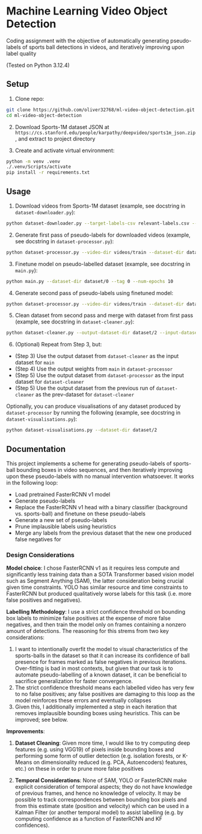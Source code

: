# Machine Learning Video Object Detection

Coding assignment with the objective of automatically generating pseudo-labels of sports ball detections in videos, and iteratively improving upon label quality

(Tested on Python 3.12.4)

## Setup

1. Clone repo:

```bash
git clone https://github.com/oliver32768/ml-video-object-detection.git
cd ml-video-object-detection
```

2. Download Sports-1M dataset JSON at `https://cs.stanford.edu/people/karpathy/deepvideo/sports1m_json.zip`, and extract to project directory

3. Create and activate virtual environment:

```bash
python -m venv .venv
./.venv/Scripts/activate
pip install -r requirements.txt
```

## Usage 

1. Download videos from Sports-1M dataset (example, see docstring in `dataset-downloader.py`):

```bash
python dataset-downloader.py --target-labels-csv relevant-labels.csv --sports-dataset-json sports-1m-dataset/sports1m_train.json --output-path videos/train
```

2. Generate first pass of pseudo-labels for downloaded videos (example, see docstring in `dataset-processor.py`):

```bash
python dataset-processor.py --video-dir videos/train --dataset-dir dataset/0
```

3. Finetune model on pseudo-labelled dataset (example, see docstring in `main.py`):

```bash
python main.py --dataset-dir dataset/0 --tag 0 --num-epochs 10
```

4. Generate second pass of pseudo-labels using finetuned model:

```bash
python dataset-processor.py --video-dir videos/train --dataset-dir dataset/1 --weights models/checkpoint_best-0.pth
```

5. Clean dataset from second pass and merge with dataset from first pass (example, see docstring in `dataset-cleaner.py`):

```bash
python dataset-cleaner.py --output-dataset-dir dataset/2 --input-dataset-dir dataset/1 --prev-dataset-dir dataset/0
```

6. (Optional) Repeat from Step 3, but:
* (Step 3) Use the output dataset from `dataset-cleaner` as the input dataset for `main`
* (Step 4) Use the output weights from `main` in `dataset-processor`
* (Step 5) Use the output dataset from `dataset-processor` as the input dataset for `dataset-cleaner`
* (Step 5) Use the output dataset from the previous run of `dataset-cleaner` as the prev-dataset for `dataset-cleaner`

Optionally, you can produce visualisations of any dataset produced by `dataset-processor` by running the following (example, see docstring in `dataset-visualisations.py`):

```bash
python dataset-visualisations.py --dataset-dir dataset/2
```

## Documentation

This project implements a scheme for generating pseudo-labels of sports-ball bounding boxes in video sequences, and then iteratively improving upon these pseudo-labels with no manual intervention whatsoever. It works in the following loop:

* Load pretrained FasterRCNN v1 model
* Generate pseudo-labels 
* Replace the FasterRCNN v1 head with a binary classifier (background vs. sports-ball) and finetune on these pseudo-labels
* Generate a new set of pseudo-labels
* Prune implausible labels using heuristics
* Merge any labels from the previous dataset that the new one produced false negatives for

### Design Considerations

**Model choice**: I chose FasterRCNN v1 as it requires less compute and significantly less training data than a SOTA Transformer based vision model such as Segment Anything (SAM), the latter consideration being crucial given time constraints. YOLO has similar resource and time constraints to FasterRCNN but produced qualitatively worse labels for this task (i.e. more false positives and negatives).

**Labelling Methodology**: I use a strict confidence threshold on bounding box labels to minimize false positives at the expense of more false negatives, and then train the model only on frames containing a nonzero amount of detections. The reasoning for this strems from two key considerations: 

1. I want to intentionally overfit the model to visual characteristics of the sports-balls in the dataset so that it can increase its confidence of ball presence for frames marked as false negatives in previous iterations. Over-fitting is bad in most contexts, but given that our task is to automate pseudo-labelling of a known dataset, it can be beneficial to sacrifice generalization for faster convergence.
2. The strict confidence threshold means each labelled video has very few to no false positives; any false positives are damaging to this loop as the model reinforces these errors and eventually collapses
3. Given this, I additionally implemented a step in each iteration that removes implausible bounding boxes using heuristics. This can be improved; see below.

**Improvements**:

1. **Dataset Cleaning**: Given more time, I would like to try computing deep features (e.g. using VGG19) of pixels inside bounding boxes and performing some form of outlier detection (e.g. isolation forests, or K-Means on dimensionality reduced (e.g. PCA, Autoencoders) features, etc.) on these in order to prune more false positives

2. **Temporal Considerations**: None of SAM, YOLO or FasterRCNN make explicit consideration of temporal aspects; they do not have knowledge of previous frames, and hence no knowledge of velocity. It may be possible to track correspondences between bounding box pixels and from this estimate state (position and velocity) which can be used in a Kalman Filter (or another temporal model) to assist labelling (e.g. by computing confidence as a function of FasterRCNN and KF confidences).
